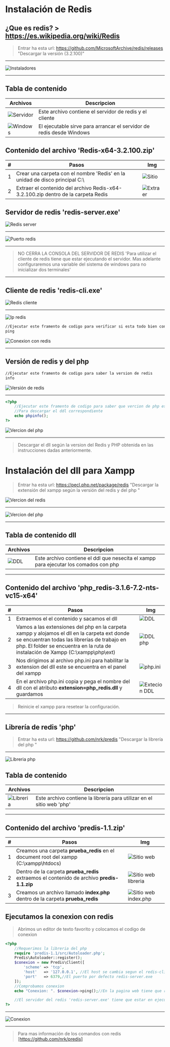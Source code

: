 # Instalación de Redis

## ¿Que es redis? > https://es.wikipedia.org/wiki/Redis

> Entrar ha esta url: https://github.com/MicrosoftArchive/redis/releases "Descargar la versión (3.2.100)"

------
![Instaladores](https://github.com/MiguelAngelPapu/Redis_Xampp/blob/master/img/Instaladores.png)

------
## Tabla de contenido

| Archivos | Descripcion |
| ----------------------------------------------------- | -------------------- |
| ![Servidor](https://github.com/MiguelAngelPapu/Redis_Xampp/blob/master/img/Servidor.png)                                                | Este archivo contiene el servidor de redis y el cliente |
| ![Windows](https://github.com/MiguelAngelPapu/Redis_Xampp/blob/master/img/Windows.png) | El ejecutable sirve para arrancar el servidor de redis desde Windows |

## Contenido del archivo 'Redis-x64-3.2.100.zip'

| #    | Pasos | Img |
| ---- | ----- | ----- |
|  1  | Crear una carpeta con el nombre 'Redis' en la unidad de disco principal  C:\ | ![Sitio](https://github.com/MiguelAngelPapu/Redis_Xampp/blob/master/img/Sitio.png) |
| 2 | Extraer el contenido del archivo Redis-x64-3.2.100.zip dentro de la carpeta Redis | ![Extraer](https://github.com/MiguelAngelPapu/Redis_Xampp/blob/master/img/Extraer.png) |

## Servidor de redis 'redis-server.exe'

![Redis server](https://github.com/MiguelAngelPapu/Redis_Xampp/blob/master/img/redis_server.png)

------

![Puerto redis](https://github.com/MiguelAngelPapu/Redis_Xampp/blob/master/img/Puerto_redis.png)

------

> NO CERRA LA CONSOLA DEL SERVIDOR  DE REDIS 'Para utilizar el cliente de redis tiene que estar ejecutando el servidor. Mas adelante configuraremos una variable del sistema de windows para no inicializar dos terminales'

------

## Cliente de redis 'redis-cli.exe'

![Redis cliente](https://github.com/MiguelAngelPapu/Redis_Xampp/blob/master/img/redis_cli.png)

------

![Ip redis](https://github.com/MiguelAngelPapu/Redis_Xampp/blob/master/img/Ip_redis.png)

```tex
//Ejecutar este framento de codigo para verificar si esta todo bien con el servidor
ping
```

![Conexion con redis](https://github.com/MiguelAngelPapu/Redis_Xampp/blob/master/img/Conexion_redis.png)

------

## Versión de redis y del php

```tex
//Ejecutar este framento de codigo para saber la version de redis
info
```

![Versión de redis](https://github.com/MiguelAngelPapu/Redis_Xampp/blob/master/img/Vercion_de_redis.png)

------

```php
<?php
    //Ejecutar este framento de codigo para saber que vercion de php estamos usando
    //Para descargar el ddl correspondiente
    echo phpinfo();
?>
```
![Vercion del php](https://github.com/MiguelAngelPapu/Redis_Xampp/blob/master/img/Vercion_del_php.png)

------

> Descargar el dll según la version del Redis y PHP obtenida en las instrucciones dadas anteriormente.

# Instalación del dll para Xampp

> Entrar ha esta url: https://pecl.php.net/package/redis "Descargar la extensión del xampp según la versión del redis y del php "

![Vercion del redis](https://github.com/MiguelAngelPapu/Redis_Xampp/blob/master/img/ddl.png)

------

![Vercion del php](https://github.com/MiguelAngelPapu/Redis_Xampp/blob/master/img/ddl2.png)



------

## Tabla de contenido dll

| Archivos | Descripcion |
| ----------------------------------------------------- | -------------------- |
| ![DDL](https://github.com/MiguelAngelPapu/Redis_Xampp/blob/master/img/ddl3.png)                                                  | Este archivo contiene el ddl que nesecita el xampp para ejecutar los comados con php |

------

## Contenido del archivo 'php_redis-3.1.6-7.2-nts-vc15-x64'

| #    | Pasos | Img |
| ---- | ----- | ----- |
|  1  | Extraemos el el contenido y sacamos el dll | ![DDL](https://github.com/MiguelAngelPapu/Redis_Xampp/blob/master/img/xampp.png) |
| 2 | Vamos a las extensiones del php en la carpeta xampp y alojamos el dll en la carpeta ext donde se encuentran todas las librerías de trabajo en php. El folder se encuentra en la ruta de instalación de Xampp (C:\xampp\php\ext) | ![DDL php](https://github.com/MiguelAngelPapu/Redis_Xampp/blob/master/img/xampp_ddl.png) |
| 3 | Nos dirigimos al archivo php.ini para habilitar la extension del dll este se encuentra en el panel del xampp | ![php.ini](https://github.com/MiguelAngelPapu/Redis_Xampp/blob/master/img/php_ini.png) |
| 4 | En el archivo php.ini copia y pega el nombre del dll con el atributo **extension=php_redis.dll** y guardamos | ![Extecion DDL](https://github.com/MiguelAngelPapu/Redis_Xampp/blob/master/img/php_ini_ddl.png) |

> Reinicie el xampp para resetear la configuración. 

------
## Librería de redis 'php'

> Entrar ha esta url: https://github.com/nrk/predis "Descargar la librería del php "

------
![Libreria php](https://github.com/MiguelAngelPapu/Redis_Xampp/blob/master/img/libreria_php.png)

## Tabla de contenido

| Archivos | Descripcion |
| ----------------------------------------------------- | -------------------- |
| ![Libreria](https://github.com/MiguelAngelPapu/Redis_Xampp/blob/master/img/libreria_php2.png)                                                  | Este archivo contiene la librería para utilizar en el sitio web 'php' |

------

## Contenido del archivo 'predis-1.1.zip'

| #    | Pasos | Img |
| ---- | ----- | ----- |
|  1  | Creamos una carpeta **prueba_redis** en el document root del xampp (C:\xampp\htdocs) | ![Sitio web](https://github.com/MiguelAngelPapu/Redis_Xampp/blob/master/img/htdocs.png) |
| 2 | Dentro de la carpeta **prueba_redis** extraemos el contenido de archivo **predis-1.1.zip** | ![Sitio web libreria](https://github.com/MiguelAngelPapu/Redis_Xampp/blob/master/img/htdocs2.png) |
| 3 | Creamos un archivo llamado **index.php** dentro de la carpeta **prueba_redis** | ![Sitio web index.php](https://github.com/MiguelAngelPapu/Redis_Xampp/blob/master/img/htdocs3.png) |

## Ejecutamos la conexion con redis

> Abrimos un editor de texto favorito y colocamos el codigo de conexion

```php
<?php
    //Requerimos la libreria del php
    require 'predis-1.1/src/Autoloader.php';
    Predis\Autoloader::register();
    $conexion = new Predis\Client([
        'scheme' => 'tcp',
        'host'   => '127.0.0.1', //El host se cambia segun el redis-cli.exe
        'port'   => 6379,//El puerto por defecto redis-server.exe
    ]);
	//Comprobamos conexion
    echo "Conexion: ". $conexion->ping();//En la pagina web tiene que retornar un 'PONG'

	//El servidor del redis 'redis-server.exe' tiene que estar en ejecucion para la conexion con el php
?>
```

------
![Conexion](https://github.com/MiguelAngelPapu/Redis_Xampp/blob/master/img/Conexion.png)

------

> Para mas información de los comandos con redis [https://github.com/nrk/predis]

